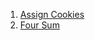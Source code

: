 1. [Assign Cookies](https://leetcode.com/problems/assign-cookies/description/)
2. [Four Sum](https://leetcode.com/problems/4sum/description/)